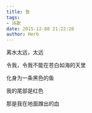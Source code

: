 ```yaml
---
title: 鱼
tags:
- 诗歌
date: 2015-12-08 21:22:28
author: Herb
---
```

离水太远，太远

令我，令我不能在苍白如海的天里

化身为一条黑色的鱼

我的尾部是红色

那是我在地面蹭出的血
<br />